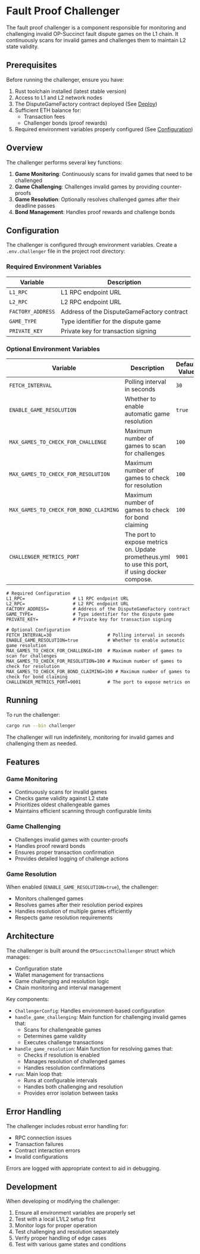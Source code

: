 # Fault Proof Challenger

The fault proof challenger is a component responsible for monitoring and challenging invalid OP-Succinct fault dispute games on the L1 chain. It continuously scans for invalid games and challenges them to maintain L2 state validity.

## Prerequisites

Before running the challenger, ensure you have:

1. Rust toolchain installed (latest stable version)
2. Access to L1 and L2 network nodes
3. The DisputeGameFactory contract deployed (See [Deploy](./deploy.md))
4. Sufficient ETH balance for:
   - Transaction fees
   - Challenger bonds (proof rewards)
5. Required environment variables properly configured (See [Configuration](#configuration))

## Overview

The challenger performs several key functions:

1. **Game Monitoring**: Continuously scans for invalid games that need to be challenged
2. **Game Challenging**: Challenges invalid games by providing counter-proofs
3. **Game Resolution**: Optionally resolves challenged games after their deadline passes
4. **Bond Management**: Handles proof rewards and challenge bonds

## Configuration

The challenger is configured through environment variables. Create a `.env.challenger` file in the project root directory:

### Required Environment Variables

| Variable | Description |
|----------|-------------|
| `L1_RPC` | L1 RPC endpoint URL |
| `L2_RPC` | L2 RPC endpoint URL |
| `FACTORY_ADDRESS` | Address of the DisputeGameFactory contract |
| `GAME_TYPE` | Type identifier for the dispute game |
| `PRIVATE_KEY` | Private key for transaction signing |

### Optional Environment Variables

| Variable | Description | Default Value |
|----------|-------------|---------------|
| `FETCH_INTERVAL` | Polling interval in seconds | `30` |
| `ENABLE_GAME_RESOLUTION` | Whether to enable automatic game resolution | `true` |
| `MAX_GAMES_TO_CHECK_FOR_CHALLENGE` | Maximum number of games to scan for challenges | `100` |
| `MAX_GAMES_TO_CHECK_FOR_RESOLUTION` | Maximum number of games to check for resolution | `100` |
| `MAX_GAMES_TO_CHECK_FOR_BOND_CLAIMING` | Maximum number of games to check for bond claiming | `100` |
| `CHALLENGER_METRICS_PORT` | The port to expose metrics on. Update prometheus.yml to use this port, if using docker compose. | `9001` |

```env
# Required Configuration
L1_RPC=                  # L1 RPC endpoint URL
L2_RPC=                  # L2 RPC endpoint URL
FACTORY_ADDRESS=         # Address of the DisputeGameFactory contract
GAME_TYPE=               # Type identifier for the dispute game
PRIVATE_KEY=             # Private key for transaction signing

# Optional Configuration
FETCH_INTERVAL=30                     # Polling interval in seconds
ENABLE_GAME_RESOLUTION=true           # Whether to enable automatic game resolution
MAX_GAMES_TO_CHECK_FOR_CHALLENGE=100  # Maximum number of games to scan for challenges
MAX_GAMES_TO_CHECK_FOR_RESOLUTION=100 # Maximum number of games to check for resolution
MAX_GAMES_TO_CHECK_FOR_BOND_CLAIMING=100 # Maximum number of games to check for bond claiming
CHALLENGER_METRICS_PORT=9001          # The port to expose metrics on
```

## Running

To run the challenger:
```bash
cargo run --bin challenger
```

The challenger will run indefinitely, monitoring for invalid games and challenging them as needed.

## Features

### Game Monitoring
- Continuously scans for invalid games
- Checks game validity against L2 state
- Prioritizes oldest challengeable games
- Maintains efficient scanning through configurable limits

### Game Challenging
- Challenges invalid games with counter-proofs
- Handles proof reward bonds
- Ensures proper transaction confirmation
- Provides detailed logging of challenge actions

### Game Resolution
When enabled (`ENABLE_GAME_RESOLUTION=true`), the challenger:
- Monitors challenged games
- Resolves games after their resolution period expires
- Handles resolution of multiple games efficiently
- Respects game resolution requirements

## Architecture

The challenger is built around the `OPSuccinctChallenger` struct which manages:
- Configuration state
- Wallet management for transactions
- Game challenging and resolution logic
- Chain monitoring and interval management

Key components:
- `ChallengerConfig`: Handles environment-based configuration
- `handle_game_challenging`: Main function for challenging invalid games that:
  - Scans for challengeable games
  - Determines game validity
  - Executes challenge transactions
- `handle_game_resolution`: Main function for resolving games that:
  - Checks if resolution is enabled
  - Manages resolution of challenged games
  - Handles resolution confirmations
- `run`: Main loop that:
  - Runs at configurable intervals
  - Handles both challenging and resolution
  - Provides error isolation between tasks

## Error Handling

The challenger includes robust error handling for:
- RPC connection issues
- Transaction failures
- Contract interaction errors
- Invalid configurations

Errors are logged with appropriate context to aid in debugging.

## Development

When developing or modifying the challenger:
1. Ensure all environment variables are properly set
2. Test with a local L1/L2 setup first
3. Monitor logs for proper operation
4. Test challenging and resolution separately
5. Verify proper handling of edge cases
6. Test with various game states and conditions
